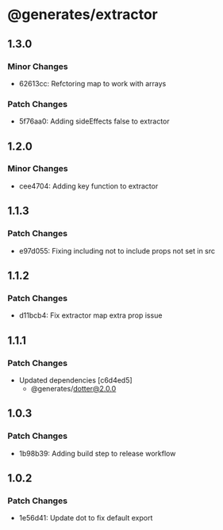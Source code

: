 # @generates/extractor

## 1.3.0

### Minor Changes

- 62613cc: Refctoring map to work with arrays

### Patch Changes

- 5f76aa0: Adding sideEffects false to extractor

## 1.2.0

### Minor Changes

- cee4704: Adding key function to extractor

## 1.1.3

### Patch Changes

- e97d055: Fixing including not to include props not set in src

## 1.1.2

### Patch Changes

- d11bcb4: Fix extractor map extra prop issue

## 1.1.1

### Patch Changes

- Updated dependencies [c6d4ed5]
  - @generates/dotter@2.0.0

## 1.0.3

### Patch Changes

- 1b98b39: Adding build step to release workflow

## 1.0.2

### Patch Changes

- 1e56d41: Update dot to fix default export

